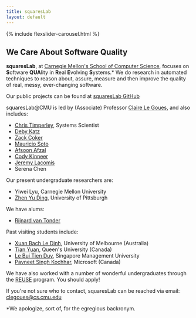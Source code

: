 ```yaml
---
title: squaresLab
layout: default
---
```

{% include flexslider-carousel.html %}

## We Care About Software Quality

**squaresLab**, at [Carnegie Mellon's School of Computer
Science](https://http://www.cs.cmu.edu/), focuses on **S**oftware **QUA**lity in
**R**eal **E**volving **S**ystems.* We do research in automated techniques to
reason about, assure, measure and then improve the quality of real, messy,
ever-changing software.

Our public projects can be found at [squaresLab
GitHub](https://github.com/squaresLab)

squaresLab@CMU is led by (Associate) Professor [Claire Le
Goues](http://www.clairelegoues.com), and also includes:

*   [Chris Timperley](http://www.christimperley.co.uk), Systems Scientist
*   [Deby Katz](http://www.cs.cmu.edu/~dskatz/)
*   [Zack Coker](http://www.andrew.cmu.edu/user/zfc/)
*   [Mauricio Soto](http://www.cs.cmu.edu/~msotogon/)
*   [Afsoon Afzal](http://www.cs.cmu.edu/~afsoona)
*   [Cody Kinneer](http://kinneerc.github.io)
*   [Jeremy Lacomis](http://www.cs.cmu.edu/~jlacomis/)
*   Serena Chen

Our present undergraduate researchers are:
*   Yiwei Lyu, Carnegie Mellon University
*   [Zhen Yu Ding](https://zhenyuding.com), University of Pittsburgh

We have alums:
*   [Rijnard van Tonder](http://www.cs.cmu.edu/~rvantond/)

Past visiting students include:
* [Xuan Bach Le Dinh](https://xuanbachle.github.io/), University of Melbourne (Australia)
* [Tian Yuan](http://sophiaytian.com/), Queen's University (Canada)
* [Le Bui Tien Duy](https://sites.google.com/site/lebuitienduy), Singapore
  Management University
* [Pavneet Singh Kochhar](https://kochharps.wixsite.com/pavneet), Microsoft (Canada) 

We have also worked with a number of wonderful undergraduates through the [REUSE](https://reuse.cs.cmu.edu) program.  You should apply!

If you're not sure who to contact, squaresLab can be reached via email: clegoues@cs.cmu.edu


*We apologize, sort of, for the egregious backronym.

